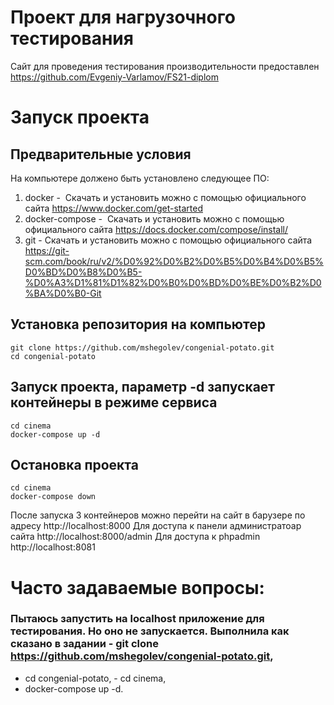 # Проект для нагрузочного тестирования
Сайт для проведения тестирования производительности предоставлен https://github.com/Evgeniy-Varlamov/FS21-diplom

# Запуск проекта
## Предварительные условия
На компьютере должено быть установлено следующее ПО:
1. docker -  Скачать и установить можно с помощью официального сайта https://www.docker.com/get-started
2. docker-compose -  Скачать и установить можно с помощью официального сайта https://docs.docker.com/compose/install/
3. git - Скачать и установить можно с помощью официального сайта https://git-scm.com/book/ru/v2/%D0%92%D0%B2%D0%B5%D0%B4%D0%B5%D0%BD%D0%B8%D0%B5-%D0%A3%D1%81%D1%82%D0%B0%D0%BD%D0%BE%D0%B2%D0%BA%D0%B0-Git

## Установка репозитория на компьютер
    git clone https://github.com/mshegolev/congenial-potato.git
    cd congenial-potato
## Запуск проекта, параметр -d запускает контейнеры в режиме сервиса 
    cd cinema
    docker-compose up -d
## Остановка проекта
    cd cinema
    docker-compose down

После запуска 3 контейнеров можно перейти на сайт в барузере по адресу http://localhost:8000
Для доступа к панели администратоар сайта http://localhost:8000/admin
Для доступа к phpadmin http://localhost:8081

# Часто задаваемые вопросы:
### Пытаюсь запустить на localhost приложение для тестирования. Но оно не запускается. Выполнила как сказано в задании - git clone https://github.com/mshegolev/congenial-potato.git,
- cd congenial-potato, - cd cinema,
- docker-compose up -d. 


